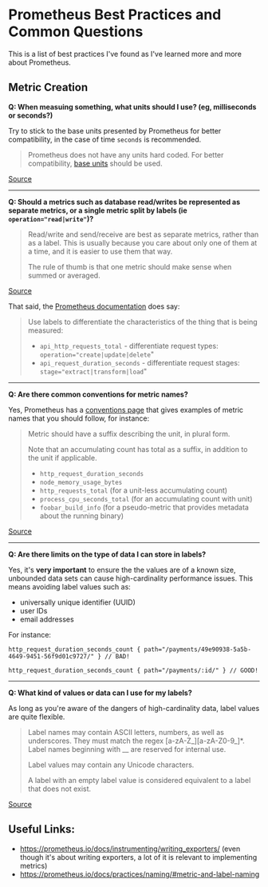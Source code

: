 # Prometheus Best Practices and Common Questions

This is a list of best practices I've found as I've learned more and more about Prometheus.

## Metric Creation

**Q: When measuing something, what units should I use? (eg, milliseconds or seconds?)**

Try to stick to the base units presented by Prometheus for better compatibility, in the case of time `seconds` is recommended.

> Prometheus does not have any units hard coded. For better compatibility, [base units](https://prometheus.io/docs/practices/naming/#base-units) should be used.

[Source](https://prometheus.io/docs/practices/naming/#base-units)

---

**Q: Should a metrics such as database read/writes be represented as separate metrics, or a single metric split by labels (ie `operation="read|write"`)?**

> Read/write and send/receive are best as separate metrics, rather than as a label. This is usually because you care about only one of them at a time, and it is easier to use them that way.  
>
> The rule of thumb is that one metric should make sense when summed or averaged. 

[Source](https://prometheus.io/docs/instrumenting/writing_exporters/#labels)

That said, the [Prometheus documentation](https://prometheus.io/docs/practices/naming/#labels) does say:

> Use labels to differentiate the characteristics of the thing that is being measured:
> 
> - `api_http_requests_total` - differentiate request types: `operation="create|update|delete`"  
> - `api_request_duration_seconds` - differentiate request stages: `stage="extract|transform|load`"

---

**Q: Are there common conventions for metric names?**

Yes, Prometheus has a [conventions page](https://prometheus.io/docs/practices/naming/#metric-names) that gives examples of metric names that you should follow, for instance:

> Metric should have a suffix describing the unit, in plural form.
> 
> Note that an accumulating count has total as a suffix, in addition to the unit if applicable.
> - `http_request_duration_seconds`  
> - `node_memory_usage_bytes`
> - `http_requests_total` (for a unit-less accumulating count)
> - `process_cpu_seconds_total` (for an accumulating count with unit)
> - `foobar_build_info` (for a pseudo-metric that provides metadata about the running binary)

[Source](https://prometheus.io/docs/practices/naming/#metric-names)

---

**Q: Are there limits on the type of data I can store in labels?**

Yes, it's **very important** to ensure the the values are of a known size, unbounded data sets can cause high-cardinality performance issues. This means avoiding label values such as:

- universally unique identifier (UUID)
- user IDs
- email addresses 

For instance:

```
http_request_duration_seconds_count { path="/payments/49e90938-5a5b-4649-9451-56f9d01c9727/" } // BAD!
```
```
http_request_duration_seconds_count { path="/payments/:id/" } // GOOD!
```
---

**Q: What kind of values or data can I use for my labels?**

As long as you're aware of the dangers of high-cardinality data, label values are quite flexible. 

> Label names may contain ASCII letters, numbers, as well as underscores. They must match the regex [a-zA-Z_][a-zA-Z0-9_]*. Label names beginning with __ are reserved for internal use.
>
> Label values may contain any Unicode characters.
> 
> A label with an empty label value is considered equivalent to a label that does not exist.

[Source](https://prometheus.io/docs/concepts/data_model/#metric-names-and-labels)


## Useful Links:

- https://prometheus.io/docs/instrumenting/writing_exporters/ (even though it's about writing exporters, a lot of it is relevant to implementing metrics)
- https://prometheus.io/docs/practices/naming/#metric-and-label-naming
